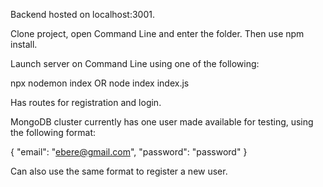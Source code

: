 Backend hosted on localhost:3001.

Clone project, open Command Line and enter the folder. Then use npm install.

Launch server on Command Line using one of the following:

npx nodemon index
OR
node index index.js

Has routes for registration and login.

MongoDB cluster currently has one user made available for testing, using the following format:

{
    "email": "ebere@gmail.com", "password": "password"
}

Can also use the same format to register a new user.
